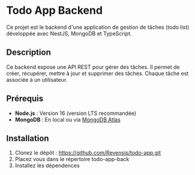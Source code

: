 # Todo App Backend

Ce projet est le backend d'une application de gestion de tâches (todo list) développée avec NestJS, MongoDB et TypeScript.

## Description

Ce backend expose une API REST pour gérer des tâches. Il permet de créer, récupérer, mettre à jour et supprimer des tâches. Chaque tâche est associée à un utilisateur.

## Prérequis

- **Node.js** : Version 16 (version LTS recommandée)  
- **MongoDB** : En local ou via [MongoDB Atlas](https://www.mongodb.com/cloud/atlas)

## Installation

1. Clonez le dépôt : https://github.com/Revensis/todo-app.git 
2. Placez vous dans le répertoire todo-app-back
3. Installez les dépendences

  
